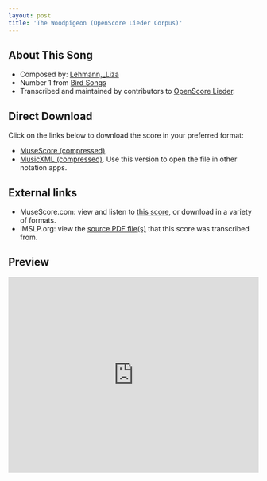 ```yaml
---
layout: post
title: 'The Woodpigeon (OpenScore Lieder Corpus)'
---
```


## About This Song

- Composed by: [Lehmann,_Liza](https://fourscoreandmore.org/openscore/lieder/Lehmann,_Liza)
- Number 1 from [Bird Songs](https://fourscoreandmore.org/openscore/lieder/Lehmann,_Liza/Bird_Songs)
- Transcribed and maintained by contributors to [OpenScore Lieder].

[OpenScore Lieder]: https://musescore.com/openscore-lieder-corpus

## Direct Download

Click on the links below to download the score in your preferred format:
- [MuseScore (compressed)](https://github.com/openscore/lieder/blob/main/scores/Lehmann,_Liza/Bird_Songs/1_The_Woodpigeon/lc6420897.mscz?raw=true).
- [MusicXML (compressed)](https://github.com/openscore/lieder/blob/main/scores/Lehmann,_Liza/Bird_Songs/1_The_Woodpigeon/lc6420897.mxl?raw=true). Use this version to open the file in other notation apps.

## External links

- MuseScore.com: view and listen to [this score][MuseScore], or download in a variety of formats.
- IMSLP.org: view the [source PDF file(s)][IMSLP] that this score was transcribed from.

[MuseScore]: https://musescore.com/score/6420897
[IMSLP]: https://imslp.org/wiki/Special:ReverseLookup/226386

## Preview

<iframe width="100%" height="394" src="https://musescore.com/openscore-lieder-corpus/scores/6420897/embed" frameborder="0" allowfullscreen allow="autoplay; fullscreen"></iframe>
